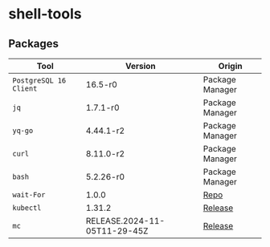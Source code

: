 # shell-tools


## Packages

| Tool | Version | Origin |
|---|---|---|
| `PostgreSQL 16 Client` | 16.5-r0 | Package Manager |
| `jq` | 1.7.1-r0 | Package Manager |
| `yq-go` | 4.44.1-r2 | Package Manager |
| `curl`  | 8.11.0-r2 | Package Manager |
| `bash`  | 5.2.26-r0 | Package Manager |
| `wait-For` | 1.0.0 | [Repo](https://github.com/mrako/wait-for/releases) | 
| `kubectl` | 1.31.2 | [Release](https://kubernetes.io/docs/tasks/tools/install-kubectl-linux/#install-kubectl-binary-with-curl-on-linux) |
| `mc` | RELEASE.2024-11-05T11-29-45Z | [Release](https://dl.min.io/client/mc/release/linux-amd64/) |

